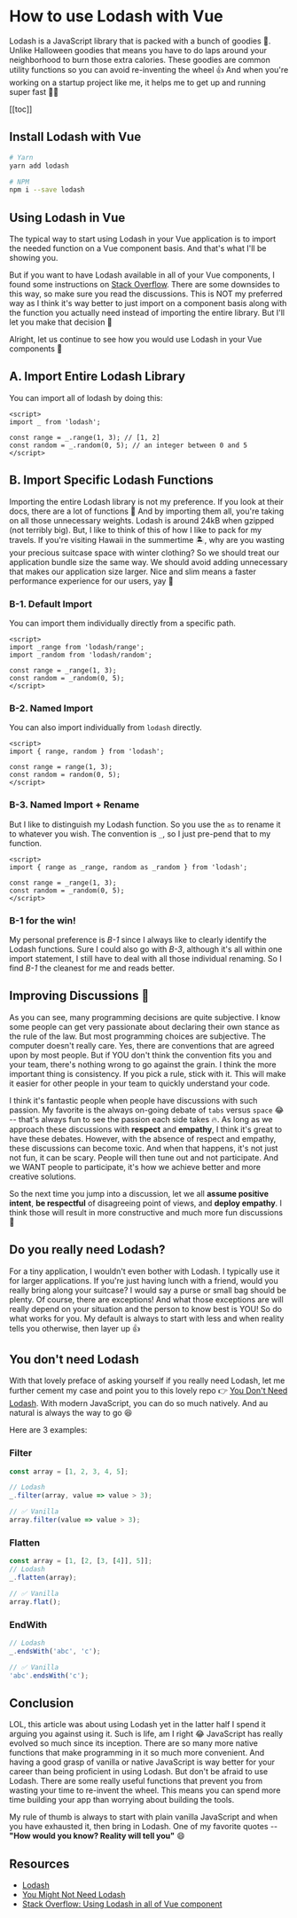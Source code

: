 # How to use Lodash with Vue

Lodash is a JavaScript library that is packed with a bunch of goodies 🍬. Unlike Halloween goodies that means you have to do laps around your neighborhood to burn those extra calories. These goodies are common utility functions so you can avoid re-inventing the wheel 👍 And when you're working on a startup project like me, it helps me to get up and running super fast 🦸‍♀️

[[toc]]

## Install Lodash with Vue

```bash
# Yarn
yarn add lodash

# NPM
npm i --save lodash
```

## Using Lodash in Vue

The typical way to start using Lodash in your Vue application is to import the needed function on a Vue component basis. And that's what I'll be showing you.

But if you want to have Lodash available in all of your Vue components, I found some instructions on [Stack Overflow](https://stackoverflow.com/questions/37694243/using-lodash-in-all-of-vue-component-template). There are some downsides to this way, so make sure you read the discussions. This is NOT my preferred way as I think it's way better to just import on a component basis along with the function you actually need instead of importing the entire library. But I'll let you make that decision 🙂

Alright, let us continue to see how you would use Lodash in your Vue components 🎢

## A. Import Entire Lodash Library

You can import all of lodash by doing this:

```vue
<script>
import _ from 'lodash';

const range = _.range(1, 3); // [1, 2]
const random = _.random(0, 5); // an integer between 0 and 5
</script>
```

## B. Import Specific Lodash Functions

Importing the entire Lodash library is not my preference. If you look at their docs, there are a lot of functions 🤯 And by importing them all, you're taking on all those unnecessary weights. Lodash is around 24kB when gzipped (not terribly big). But, I like to think of this of how I like to pack for my travels. If you're visiting Hawaii in the summertime 🏝, why are you wasting your precious suitcase space with winter clothing? So we should treat our application bundle size the same way. We should avoid adding unnecessary that makes our application size larger. Nice and slim means a faster performance experience for our users, yay 👏

### B-1. Default Import

You can import them individually directly from a specific path.

```vue
<script>
import _range from 'lodash/range';
import _random from 'lodash/random';

const range = _range(1, 3);
const random = _random(0, 5);
</script>
```

### B-2. Named Import

You can also import individually from `lodash` directly.

```vue
<script>
import { range, random } from 'lodash';

const range = range(1, 3);
const random = random(0, 5);
</script>
```

### B-3. Named Import + Rename

But I like to distinguish my Lodash function. So you use the `as` to rename it to whatever you wish. The convention is `_`, so I just pre-pend that to my function.

```vue
<script>
import { range as _range, random as _random } from 'lodash';

const range = _range(1, 3);
const random = _random(0, 5);
</script>
```

### B-1 for the win!

My personal preference is _B-1_ since I always like to clearly identify the Lodash functions. Sure I could also go with _B-3_, although it's all within one import statement, I still have to deal with all those individual renaming. So I find _B-1_ the cleanest for me and reads better.

## Improving Discussions 💛

As you can see, many programming decisions are quite subjective. I know some people can get very passionate about declaring their own stance as the rule of the law. But most programming choices are subjective. The computer doesn't really care. Yes, there are conventions that are agreed upon by most people. But if YOU don't think the convention fits you and your team, there's nothing wrong to go against the grain. I think the more important thing is consistency. If you pick a rule, stick with it. This will make it easier for other people in your team to quickly understand your code.

I think it's fantastic people when people have discussions with such passion. My favorite is the always on-going debate of `tabs` versus `space` 😂 -- that's always fun to see the passion each side takes 🔥. As long as we approach these discussions with **respect** and **empathy**, I think it's great to have these debates. However, with the absence of respect and empathy, these discussions can become toxic. And when that happens, it's not just not fun, it can be scary. People will then tune out and not participate. And we WANT people to participate, it's how we achieve better and more creative solutions.

So the next time you jump into a discussion, let we all **assume positive intent**, **be respectful** of disagreeing point of views, and **deploy empathy**. I think those will result in more constructive and much more fun discussions 💛

## Do you really need Lodash?

For a tiny application, I wouldn't even bother with Lodash. I typically use it for larger applications. If you're just having lunch with a friend, would you really bring along your suitcase? I would say a purse or small bag should be plenty. Of course, there are exceptions! And what those exceptions are will really depend on your situation and the person to know best is YOU! So do what works for you. My default is always to start with less and when reality tells you otherwise, then layer up 👍

## You don't need Lodash

With that lovely preface of asking yourself if you really need Lodash, let me further cement my case and point you to this lovely repo 👉 [You Don't Need Lodash](https://github.com/you-dont-need/You-Dont-Need-Lodash-Underscore). With modern JavaScript, you can do so much natively. And au natural is always the way to go 😆

Here are 3 examples:

### Filter

```javascript
const array = [1, 2, 3, 4, 5];

// Lodash
_.filter(array, value => value > 3);

// ✅ Vanilla
array.filter(value => value > 3);
```

### Flatten

```javascript
const array = [1, [2, [3, [4]], 5]];
// Lodash
_.flatten(array);

// ✅ Vanilla
array.flat();
```

### EndWith

```javascript
// Lodash
_.endsWith('abc', 'c');

// ✅ Vanilla
'abc'.endsWith('c');
```

## Conclusion

LOL, this article was about using Lodash yet in the latter half I spend it arguing you against using it. Such is life, am I right 😂 JavaScript has really evolved so much since its inception. There are so many more native functions that make programming in it so much more convenient. And having a good grasp of vanilla or native JavaScript is way better for your career than being proficient in using Lodash. But don't be afraid to use Lodash. There are some really useful functions that prevent you from wasting your time to re-invent the wheel. This means you can spend more time building your app than worrying about building the tools.

My rule of thumb is always to start with plain vanilla JavaScript and when you have exhausted it, then bring in Lodash. One of my favorite quotes -- **"How would you know? Reality will tell you"** 😄

## Resources

- [Lodash](https://lodash.com/)
- [You Might Not Need Lodash](https://youmightnotneed.com/lodash/)
- [Stack Overflow: Using Lodash in all of Vue component](https://stackoverflow.com/questions/37694243/using-lodash-in-all-of-vue-component-template)
